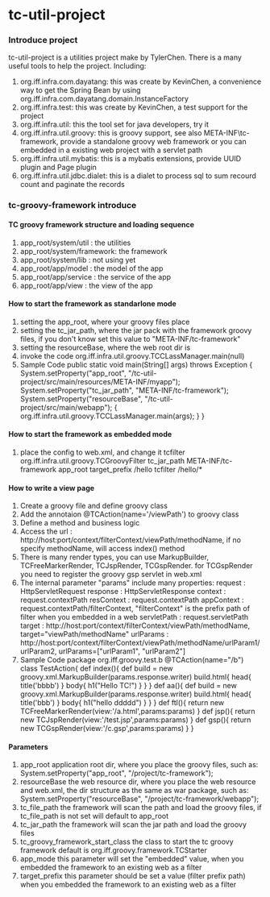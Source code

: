 tc-util-project
======

### Introduce project

tc-util-project is a utilities project make by TylerChen. 
There is a many useful tools to help the project.
Including:

1. org.iff.infra.com.dayatang: this was create by KevinChen, a convenience way to get the Spring Bean by using org.iff.infra.com.dayatang.domain.InstanceFactory
2. org.iff.infra.test: this was create by KevinChen, a test support for the project
3. org.iff.infra.util: this the tool set for java developers, try it
4. org.iff.infra.util.groovy: this is groovy support, see also META-INF\tc-framework, provide a standalone groovy web framework or you can embedded in a existing web project with a servlet path
5. org.iff.infra.util.mybatis: this is a mybatis extensions, provide UUID plugin and Page plugin
6. org.iff.infra.util.jdbc.dialet: this is a dialet to process sql to sum recourd count and paginate the records

### tc-groovy-framework introduce

#### TC groovy framework structure and loading sequence

1. app_root/system/util     : the utilities
2. app_root/system/framework: the framework
3. app_root/system/lib      : not using yet
4. app_root/app/model       : the model of the app
5. app_root/app/service     : the service of the app
6. app_root/app/view        : the view of the app

#### How to start the framework as standarlone mode

1. setting the app_root, where your groovy files place
2. setting the tc_jar_path, where the jar pack with the framework groovy files, if you don't know set this value to "META-INF/tc-framework"
3. setting the resourceBase, where the web root dir is
4. invoke the code org.iff.infra.util.groovy.TCCLassManager.main(null)
5. Sample Code
		public static void main(String[] args) throws Exception {
			System.setProperty("app_root", "/tc-util-project/src/main/resources/META-INF/myapp");
			System.setProperty("tc_jar_path", "META-INF/tc-framework");
			System.setProperty("resourceBase", "/tc-util-project/src/main/webapp");
			{
				org.iff.infra.util.groovy.TCCLassManager.main(args);
			}
		}

#### How to start the framework as embedded mode

1. place the config to web.xml, and change it
		<filter>
			<filter-name>tcfilter</filter-name>
			<filter-class>org.iff.infra.util.groovy.TCGroovyFilter</filter-class>
			<init-param>
				<param-name>tc_jar_path</param-name>
				<param-value>META-INF/tc-framework</param-value>
			</init-param>
			<init-param>
				<param-name>app_root</param-name>
				<param-value></param-value>
			</init-param>
			<init-param>
				<param-name>target_prefix</param-name>
				<param-value>/hello</param-value>
			</init-param>
		</filter>
		<filter-mapping>
			<filter-name>tcfilter</filter-name>
			<url-pattern>/hello/*</url-pattern>
		</filter-mapping>

#### How to write a view page

1. Create a groovy file and define groovy class
2. Add the annotaion @TCAction(name='/viewPath') to groovy class
3. Define a method and business logic
4. Access the url : http://host:port/context/filterContext/viewPath/methodName, if no specify methodName, will access index() method
5. There is many render types, you can use MarkupBuilder, TCFreeMarkerRender, TCJspRender, TCGspRender. for TCGspRender you need to register the groovy gsp servlet in web.xml
6. The internal parameter "params" include many properties: 
		request     : HttpServletRequest
		response    : HttpServletResponse
		context     : request.contextPath
		resContext  : request.contextPath
		appContext  : request.contextPath/filterContext, "filterContext" is the prefix path of filter when you embedded in a web 
		servletPath : request.servletPath
		target      : http://host:port/context/filterContext/viewPath/methodName, target="viewPath/methodName"
		urlParams   : http://host:port/context/filterContext/viewPath/methodName/urlParam1/urlParam2, urlParams=["urlParam1", "urlParam2"]
7. Sample Code
		package org.iff.groovy.test.b
		@TCAction(name="/b")
		class TestAction{
			def index(){
				def build = new groovy.xml.MarkupBuilder(params.response.writer)
				build.html{
					head{ title('bbbb') }
					body{ h1("Hello TC!") }
				}
			}
			def aa(){
				def build = new groovy.xml.MarkupBuilder(params.response.writer)
				build.html{
					head{ title('bbb') }
					body{ h1("hello ddddd") }
				}
			}
			def ftl(){
				return new TCFreeMarkerRender(view:'/a.html',params:params)
			}
			def jsp(){
				return new TCJspRender(view:'/test.jsp',params:params)
			}
			def gsp(){
				return new TCGspRender(view:'/c.gsp',params:params)
			}
		}

#### Parameters

1. app_root
		application root dir, where you place the groovy files, such as:
		System.setProperty("app_root", "/project/tc-framework");
2. resourceBase
		the web resource dir, where you place the web resource and web.xml, the dir structure as the same as war package, such as:
		System.setProperty("resourceBase", "/project/tc-framework/webapp");
3. tc_file_path
		the framework will scan the path and load the groovy files, if tc_file_path is not set will default to app_root
4. tc_jar_path
		the framework will scan the jar path and load the groovy files
5. tc_groovy_framework_start_class
		the class to start the tc groovy framework default is org.iff.groovy.framework.TCStarter
6. app_mode
		this parameter will set the "embedded" value, when you embedded the framework to an existing web as a filter
7. target_prefix
		this parameter should be set a value (filter prefix path) when you embedded the framework to an existing web as a filter



